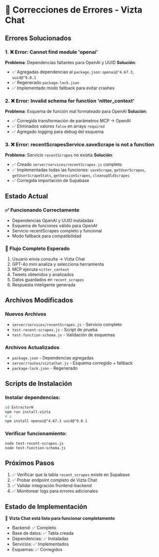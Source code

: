 # 🔧 Correcciones de Errores - Vizta Chat

## Errores Solucionados

### 1. ❌ Error: Cannot find module 'openai'
**Problema**: Dependencias faltantes para OpenAI y UUID
**Solución**: 
- ✅ Agregadas dependencias al `package.json`: `openai@^4.67.3`, `uuid@^9.0.1`
- ✅ Regenerado `package-lock.json` 
- ✅ Implementado modo fallback para evitar crashes

### 2. ❌ Error: Invalid schema for function 'nitter_context'
**Problema**: Esquema de función mal formateado para OpenAI
**Solución**:
- ✅ Corregida transformación de parámetros MCP → OpenAI
- ✅ Eliminados valores `false` en arrays `required`
- ✅ Agregado logging para debug del esquema

### 3. ❌ Error: recentScrapesService.saveScrape is not a function
**Problema**: Servicio `recentScrapes` no existía
**Solución**:
- ✅ Creado `server/services/recentScrapes.js` completo
- ✅ Implementadas todas las funciones: `saveScrape`, `getUserScrapes`, `getUserScrapeStats`, `getSessionScrapes`, `cleanupOldScrapes`
- ✅ Corregida importación de Supabase

## Estado Actual

### ✅ Funcionando Correctamente
- Dependencias OpenAI y UUID instaladas
- Esquema de funciones válido para OpenAI
- Servicio recentScrapes completo y funcional
- Modo fallback para compatibilidad

### 🔄 Flujo Completo Esperado
1. Usuario envía consulta → Vizta Chat
2. GPT-4o mini analiza y selecciona herramienta
3. MCP ejecuta `nitter_context` 
4. Tweets obtenidos y analizados
5. Datos guardados en `recent_scrapes`
6. Respuesta inteligente generada

## Archivos Modificados

### Nuevos Archivos
- `server/services/recentScrapes.js` - Servicio completo
- `test-recent-scrapes.js` - Script de prueba
- `test-function-schema.js` - Validación de esquemas

### Archivos Actualizados  
- `package.json` - Dependencias agregadas
- `server/routes/viztaChat.js` - Esquema corregido + fallback
- `package-lock.json` - Regenerado

## Scripts de Instalación

### Instalar dependencias:
```bash
cd ExtractorW
npm run install-vizta
# o
npm install openai@^4.67.3 uuid@^9.0.1
```

### Verificar funcionamiento:
```bash
node test-recent-scrapes.js
node test-function-schema.js
```

## Próximos Pasos

1. ✅ Verificar que la tabla `recent_scrapes` existe en Supabase
2. ✅ Probar endpoint completo de Vizta Chat
3. ✅ Validar integración frontend-backend
4. ✅ Monitorear logs para errores adicionales

## Estado de Implementación

🎯 **Vizta Chat está listo para funcionar completamente**
- Backend: ✅ Completo
- Base de datos: ✅ Tabla creada
- Dependencias: ✅ Instaladas  
- Servicios: ✅ Implementados
- Esquemas: ✅ Corregidos 
